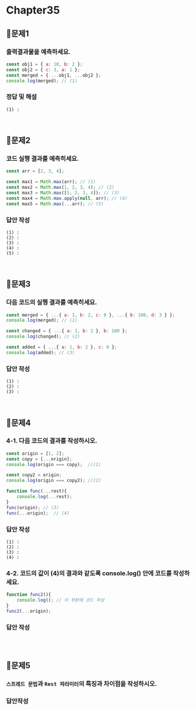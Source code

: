 # Chapter35

## 📌문제1
### 출력결과물을 예측하세요.
```js
const obj1 = { a: 10, b: 2 };
const obj2 = { c: 3, a: 1 };
const merged = { ...obj1, ...obj2 };
console.log(merged); // (1)
```
### 정답 및 해설
```
(1) :
```

<br>


## 📌문제2
### 코드 실행 결과를 예측히세요.
```js
const arr = [2, 3, 4];

const max1 = Math.max(arr); // (1)
const max2 = Math.max(1, 2, 3, 4); // (2)
const max3 = Math.max([1, 2, 3, 4]); // (3)
const max4 = Math.max.apply(null, arr); // (4)
const max5 = Math.max(...arr); // (5)
```
### 답안 작성
```
(1) : 
(2) : 
(3) : 
(4) : 
(5) : 
```

<br>


## 📌문제3
### 다음 코드의 실행 결과를 예측히세요.
```js
const merged = { ...{ a: 1, b: 2, c: 0 }, ...{ b: 100, d: 3 } };
console.log(merged); // (1)

const changed = { ...{ a: 1, b: 2 }, b: 100 };
console.log(changed); // (2)

const added = { ...{ a: 1, b: 2 }, c: 0 };
console.log(added); // (3)
```
### 답안 작성
```
(1) : 
(2) :
(3) : 
```

<br>


## 📌문제4
### 4-1. 다음 코드의 결과를 작성하시오.
```js
const origin = [1, 2];
const copy = [...origin];
console.log(origin === copy);  //(1)

const copy2 = origin;
console.log(origin === copy2); //(2)

function func(...rest){
	console.log(...rest); 
}
func(origin); // (3)
func(...origin);  // (4)
```
### 답안 작성
```
(1) :
(2) :
(3) :
(4) :
```

### 4-2. 코드의 값이 (4)의 결과와 같도록 console.log() 안에 코드를 작성하세요.
```js
function func2(){
	console.log(); // 이 부분에 코드 작성
}
func2(...origin);
```
### 답안 작성
```
```

<br>


## 📌문제5
### `스프레드 문법`과 `Rest 파라미터`의 특징과 차이점을 작성하시오.
### 답안작성
```
```
